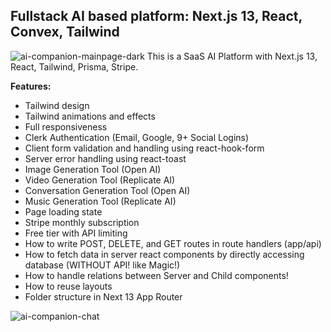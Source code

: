## Fullstack AI based platform: Next.js 13, React, Convex, Tailwind
![ai-companion-mainpage-dark](https://github.com/kritiagarwal13/next13-ai-companion/assets/25651879/5f903077-d7a3-4871-b594-72de3af76d19)
This is a SaaS AI Platform with Next.js 13, React, Tailwind, Prisma, Stripe.

**Features:**

- Tailwind design
- Tailwind animations and effects
- Full responsiveness
- Clerk Authentication (Email, Google, 9+ Social Logins)
- Client form validation and handling using react-hook-form
- Server error handling using react-toast
- Image Generation Tool (Open AI)
- Video Generation Tool (Replicate AI)
- Conversation Generation Tool (Open AI)
- Music Generation Tool (Replicate AI)
- Page loading state
- Stripe monthly subscription
- Free tier with API limiting
- How to write POST, DELETE, and GET routes in route handlers (app/api)
- How to fetch data in server react components by directly accessing database (WITHOUT API! like Magic!)
- How to handle relations between Server and Child components!
- How to reuse layouts
- Folder structure in Next 13 App Router

  
![ai-companion-chat](https://github.com/kritiagarwal13/next13-ai-companion/assets/25651879/4a9091ea-16e0-4bc6-bdf7-02769e4262aa)
